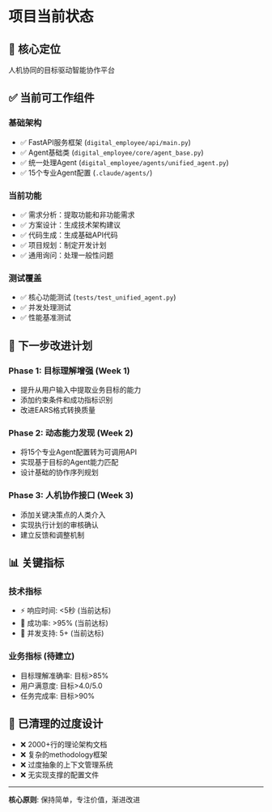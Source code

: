 # 项目当前状态

## 🎯 **核心定位**
人机协同的目标驱动智能协作平台

## ✅ **当前可工作组件**

### 基础架构
- ✅ FastAPI服务框架 (`digital_employee/api/main.py`)
- ✅ Agent基础类 (`digital_employee/core/agent_base.py`)  
- ✅ 统一处理Agent (`digital_employee/agents/unified_agent.py`)
- ✅ 15个专业Agent配置 (`.claude/agents/`)

### 当前功能
- ✅ 需求分析：提取功能和非功能需求
- ✅ 方案设计：生成技术架构建议
- ✅ 代码生成：生成基础API代码
- ✅ 项目规划：制定开发计划
- ✅ 通用询问：处理一般性问题

### 测试覆盖
- ✅ 核心功能测试 (`tests/test_unified_agent.py`)
- ✅ 并发处理测试
- ✅ 性能基准测试

## 🔄 **下一步改进计划**

### Phase 1: 目标理解增强 (Week 1)
- 提升从用户输入中提取业务目标的能力
- 添加约束条件和成功指标识别
- 改进EARS格式转换质量

### Phase 2: 动态能力发现 (Week 2)
- 将15个专业Agent配置转为可调用API
- 实现基于目标的Agent能力匹配
- 设计基础的协作序列规划

### Phase 3: 人机协作接口 (Week 3)
- 添加关键决策点的人类介入
- 实现执行计划的审核确认
- 建立反馈和调整机制

## 📊 **关键指标**

### 技术指标
- ⚡ 响应时间: <5秒 (当前达标)
- 🎯 成功率: >95% (当前达标)
- 🔄 并发支持: 5+ (当前达标)

### 业务指标 (待建立)
- 目标理解准确率: 目标>85%
- 用户满意度: 目标>4.0/5.0
- 任务完成率: 目标>90%

## 🚫 **已清理的过度设计**
- ❌ 2000+行的理论架构文档
- ❌ 复杂的methodology框架
- ❌ 过度抽象的上下文管理系统
- ❌ 无实现支撑的配置文件

---

**核心原则**: 保持简单，专注价值，渐进改进